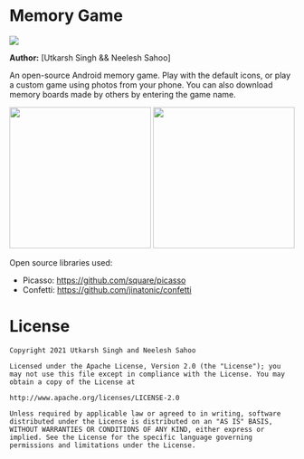 # Memory Game

![](https://github.com/rpandey1234/MyMemory/blob/main/assets/ConsumeFlow.gif)

**Author:** [Utkarsh Singh && Neelesh Sahoo]




An open-source Android memory game. Play with the default icons, or play a custom game using photos from your phone. You can also download memory boards made by others by entering the game name.



<p float="middle">
    <img width="250px" src='https://github.com/rpandey1234/MyMemory/blob/main/assets/customWinConfetti.png' />
    <img width="250px" src='https://github.com/rpandey1234/MyMemory/blob/main/assets/creationFlow.png' />
</p>

Open source libraries used:
- Picasso: https://github.com/square/picasso
- Confetti: https://github.com/jinatonic/confetti

# License

    Copyright 2021 Utkarsh Singh and Neelesh Sahoo

    Licensed under the Apache License, Version 2.0 (the "License"); you may not use this file except in compliance with the License. You may obtain a copy of the License at

    http://www.apache.org/licenses/LICENSE-2.0

    Unless required by applicable law or agreed to in writing, software distributed under the License is distributed on an "AS IS" BASIS, WITHOUT WARRANTIES OR CONDITIONS OF ANY KIND, either express or implied. See the License for the specific language governing permissions and limitations under the License.
